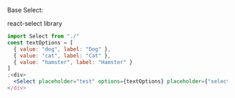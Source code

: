 Base Select:

react-select library

```jsx
import Select from "./"
const textOptions = [
  { value: "dog", label: "Dog" },
  { value: "cat", label: "Cat" },
  { value: "hamster", label: "Hamster" }
]
;<div>
  <Select placeholder="test" options={textOptions} placeholder={"select your value"} />
</div>
```
